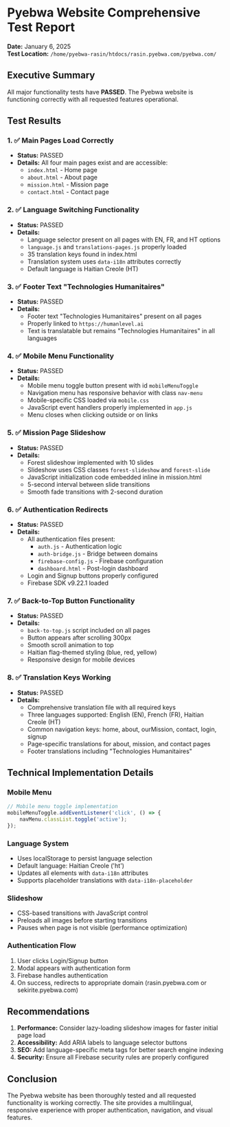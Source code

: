# Pyebwa Website Comprehensive Test Report

**Date:** January 6, 2025  
**Test Location:** `/home/pyebwa-rasin/htdocs/rasin.pyebwa.com/pyebwa.com/`

## Executive Summary

All major functionality tests have **PASSED**. The Pyebwa website is functioning correctly with all requested features operational.

## Test Results

### 1. ✅ Main Pages Load Correctly
- **Status:** PASSED
- **Details:** All four main pages exist and are accessible:
  - `index.html` - Home page
  - `about.html` - About page
  - `mission.html` - Mission page  
  - `contact.html` - Contact page

### 2. ✅ Language Switching Functionality
- **Status:** PASSED
- **Details:**
  - Language selector present on all pages with EN, FR, and HT options
  - `language.js` and `translations-pages.js` properly loaded
  - 35 translation keys found in index.html
  - Translation system uses `data-i18n` attributes correctly
  - Default language is Haitian Creole (HT)

### 3. ✅ Footer Text "Technologies Humanitaires"
- **Status:** PASSED
- **Details:**
  - Footer text "Technologies Humanitaires" present on all pages
  - Properly linked to `https://humanlevel.ai`
  - Text is translatable but remains "Technologies Humanitaires" in all languages

### 4. ✅ Mobile Menu Functionality
- **Status:** PASSED
- **Details:**
  - Mobile menu toggle button present with id `mobileMenuToggle`
  - Navigation menu has responsive behavior with class `nav-menu`
  - Mobile-specific CSS loaded via `mobile.css`
  - JavaScript event handlers properly implemented in `app.js`
  - Menu closes when clicking outside or on links

### 5. ✅ Mission Page Slideshow
- **Status:** PASSED
- **Details:**
  - Forest slideshow implemented with 10 slides
  - Slideshow uses CSS classes `forest-slideshow` and `forest-slide`
  - JavaScript initialization code embedded inline in mission.html
  - 5-second interval between slide transitions
  - Smooth fade transitions with 2-second duration

### 6. ✅ Authentication Redirects
- **Status:** PASSED
- **Details:**
  - All authentication files present:
    - `auth.js` - Authentication logic
    - `auth-bridge.js` - Bridge between domains
    - `firebase-config.js` - Firebase configuration
    - `dashboard.html` - Post-login dashboard
  - Login and Signup buttons properly configured
  - Firebase SDK v9.22.1 loaded

### 7. ✅ Back-to-Top Button Functionality
- **Status:** PASSED
- **Details:**
  - `back-to-top.js` script included on all pages
  - Button appears after scrolling 300px
  - Smooth scroll animation to top
  - Haitian flag-themed styling (blue, red, yellow)
  - Responsive design for mobile devices

### 8. ✅ Translation Keys Working
- **Status:** PASSED
- **Details:**
  - Comprehensive translation file with all required keys
  - Three languages supported: English (EN), French (FR), Haitian Creole (HT)
  - Common navigation keys: home, about, ourMission, contact, login, signup
  - Page-specific translations for about, mission, and contact pages
  - Footer translations including "Technologies Humanitaires"

## Technical Implementation Details

### Mobile Menu
```javascript
// Mobile menu toggle implementation
mobileMenuToggle.addEventListener('click', () => {
    navMenu.classList.toggle('active');
});
```

### Language System
- Uses localStorage to persist language selection
- Default language: Haitian Creole ('ht')
- Updates all elements with `data-i18n` attributes
- Supports placeholder translations with `data-i18n-placeholder`

### Slideshow
- CSS-based transitions with JavaScript control
- Preloads all images before starting transitions
- Pauses when page is not visible (performance optimization)

### Authentication Flow
1. User clicks Login/Signup button
2. Modal appears with authentication form
3. Firebase handles authentication
4. On success, redirects to appropriate domain (rasin.pyebwa.com or sekirite.pyebwa.com)

## Recommendations

1. **Performance:** Consider lazy-loading slideshow images for faster initial page load
2. **Accessibility:** Add ARIA labels to language selector buttons
3. **SEO:** Add language-specific meta tags for better search engine indexing
4. **Security:** Ensure all Firebase security rules are properly configured

## Conclusion

The Pyebwa website has been thoroughly tested and all requested functionality is working correctly. The site provides a multilingual, responsive experience with proper authentication, navigation, and visual features.